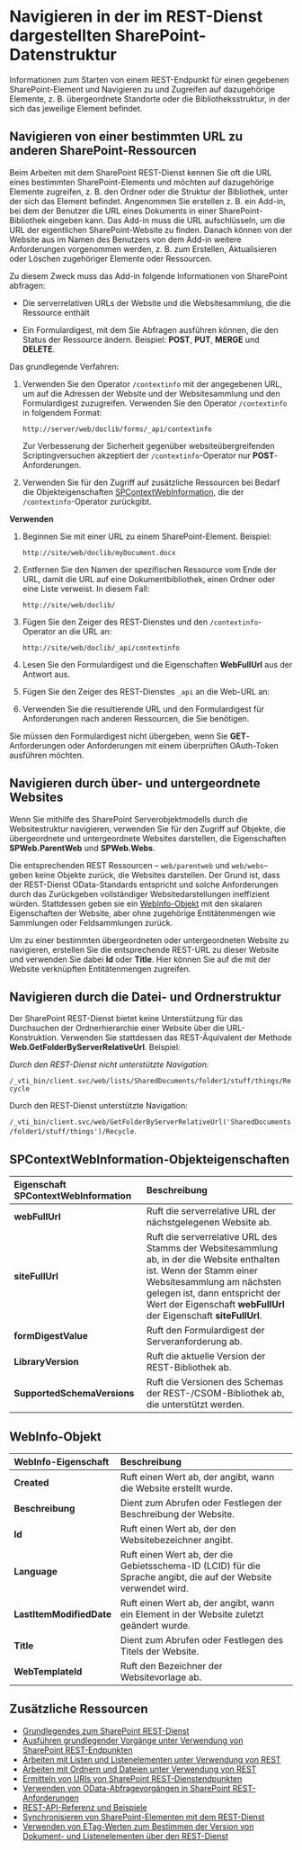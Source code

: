 # <a name="navigate-the-sharepoint-data-structure-represented-in-the-rest-service"></a>Navigieren in der im REST-Dienst dargestellten SharePoint-Datenstruktur
Informationen zum Starten von einem REST-Endpunkt für einen gegebenen SharePoint-Element und Navigieren zu und Zugreifen auf dazugehörige Elemente, z. B. übergeordnete Standorte oder die Bibliotheksstruktur, in der sich das jeweilige Element befindet. 
 
## <a name="navigate-from-a-given-url-to-reach-other-sharepoint-resources"></a>Navigieren von einer bestimmten URL zu anderen SharePoint-Ressourcen
Beim Arbeiten mit dem SharePoint REST-Dienst kennen Sie oft die URL eines bestimmten SharePoint-Elements und möchten auf dazugehörige Elemente zugreifen, z. B. den Ordner oder die Struktur der Bibliothek, unter der sich das Element befindet. Angenommen Sie erstellen z. B. ein Add-in, bei dem der Benutzer die URL eines Dokuments in einer SharePoint-Bibliothek eingeben kann. Das Add-in muss die URL aufschlüsseln, um die URL der eigentlichen SharePoint-Website zu finden. Danach können von der Website aus im Namen des Benutzers von dem Add-in weitere Anforderungen vorgenommen werden, z. B. zum Erstellen, Aktualisieren oder Löschen zugehöriger Elemente oder Ressourcen. 
 
Zu diesem Zweck muss das Add-in folgende Informationen von SharePoint abfragen:
 
- Die serverrelativen URLs der Website und die Websitesammlung, die die Ressource enthält   
 
- Ein Formulardigest, mit dem Sie Abfragen ausführen können, die den Status der Ressource ändern. Beispiel:  **POST**,  **PUT**,  **MERGE** und  **DELETE**.
    
Das grundlegende Verfahren:

1. Verwenden Sie den Operator `/contextinfo` mit der angegebenen URL, um auf die Adressen der Website und der Websitesammlung und den Formulardigest zuzugreifen. Verwenden Sie den Operator `/contextinfo` in folgendem Format:
    
     `http://server/web/doclib/forms/_api/contextinfo`
    
    Zur Verbesserung der Sicherheit gegenüber websiteübergreifenden Scriptingversuchen akzeptiert der `/contextinfo`-Operator nur **POST**-Anforderungen.
    
 
2. Verwenden Sie für den Zugriff auf zusätzliche Ressourcen bei Bedarf die Objekteigenschaften [SPContextWebInformation](#bk_props), die der `/contextinfo`-Operator zurückgibt.
    
 
 **Verwenden**
 

1. Beginnen Sie mit einer URL zu einem SharePoint-Element. Beispiel:
    
     `http://site/web/doclib/myDocument.docx`
     
2. Entfernen Sie den Namen der spezifischen Ressource vom Ende der URL, damit die URL auf eine Dokumentbibliothek, einen Ordner oder eine Liste verweist. In diesem Fall:
    
     `http://site/web/doclib/`
    
3. Fügen Sie den Zeiger des REST-Dienstes und den `/contextinfo`-Operator an die URL an:
    
     `http://site/web/doclib/_api/contextinfo`
    
4. Lesen Sie den Formulardigest und die Eigenschaften **WebFullUrl** aus der Antwort aus.
    
5. Fügen Sie den Zeiger des REST-Dienstes `_api` an die Web-URL an:
    
6. Verwenden Sie die resultierende URL und den Formulardigest für Anforderungen nach anderen Ressourcen, die Sie benötigen.
    
Sie müssen den Formulardigest nicht übergeben, wenn Sie **GET**-Anforderungen oder Anforderungen mit einem überprüften OAuth-Token ausführen möchten.
 
## <a name="navigate-parent-and-child-sites"></a>Navigieren durch über- und untergeordnete Websites
<a name="bk_sites"> </a> Wenn Sie mithilfe des SharePoint Serverobjektmodells durch die Websitestruktur navigieren, verwenden Sie für den Zugriff auf Objekte, die übergeordnete und untergeordnete Websites darstellen, die Eigenschaften **SPWeb.ParentWeb** und **SPWeb.Webs**.

Die entsprechenden REST Ressourcen – `web/parentweb` und `web/webs`– geben keine Objekte zurück, die Websites darstellen. Der Grund ist, dass der REST-Dienst OData-Standards entspricht und solche Anforderungen durch das Zurückgeben vollständiger Websitedarstellungen ineffizient würden. Stattdessen geben sie ein [WebInfo-Objekt](#bk_webinfo) mit den skalaren Eigenschaften der Website, aber ohne zugehörige Entitätenmengen wie Sammlungen oder Feldsammlungen zurück.
  
Um zu einer bestimmten übergeordneten oder untergeordneten Website zu navigieren, erstellen Sie die entsprechende REST-URL zu dieser Website und verwenden Sie dabei **Id** oder **Title**. Hier können Sie auf die mit der Website verknüpften Entitätenmengen zugreifen.
 
## <a name="navigating-folder-structure"></a>Navigieren durch die Datei- und Ordnerstruktur
<a name="bk_folders"> </a> Der SharePoint REST-Dienst bietet keine Unterstützung für das Durchsuchen der Ordnerhierarchie einer Website über die URL-Konstruktion. Verwenden Sie stattdessen das REST-Äquivalent der Methode **Web.GetFolderByServerRelativeUrl**. Beispiel:
 
 *Durch den REST-Dienst nicht unterstützte Navigation:* 
  
 `/_vti_bin/client.svc/web/lists/SharedDocuments/folder1/stuff/things/Recycle`
 
Durch den REST-Dienst unterstützte Navigation: 
 
 `/_vti_bin/client.svc/web/GetFolderByServerRelativeUrl('SharedDocuments/folder1/stuff/things')/Recycle`.
 

## <a name="spcontextwebinformation-object-properties"></a>SPContextWebInformation-Objekteigenschaften
<a name="bk_props"> </a>

|**Eigenschaft SPContextWebInformation**|**Beschreibung**|
|:-----|:-----|
|**webFullUrl**|Ruft die serverrelative URL der nächstgelegenen Website ab.|
|**siteFullUrl**|Ruft die serverrelative URL des Stamms der Websitesammlung ab, in der die Website enthalten ist. Wenn der Stamm einer Websitesammlung am nächsten gelegen ist, dann entspricht der Wert der Eigenschaft **webFullUrl** der Eigenschaft **siteFullUrl**.|
|**formDigestValue**|Ruft den Formulardigest der Serveranforderung ab.|
|**LibraryVersion**|Ruft die aktuelle Version der REST-Bibliothek ab.|
|**SupportedSchemaVersions**|Ruft die Versionen des Schemas der REST-/CSOM-Bibliothek ab, die unterstützt werden.|

## <a name="webinfo-object"></a>WebInfo-Objekt
<a name="bk_webinfo"> </a>

|**WebInfo-Eigenschaft**|**Beschreibung**|
|:-----|:-----|
|**Created**|Ruft einen Wert ab, der angibt, wann die Website erstellt wurde.|
|**Beschreibung**|Dient zum Abrufen oder Festlegen der Beschreibung der Website.|
|**Id**|Ruft einen Wert ab, der den Websitebezeichner angibt.|
|**Language**|Ruft einen Wert ab, der die Gebietsschema-ID (LCID) für die Sprache angibt, die auf der Website verwendet wird.|
|**LastItemModifiedDate**|Ruft einen Wert ab, der angibt, wann ein Element in der Website zuletzt geändert wurde.|
|**Title**|Dient zum Abrufen oder Festlegen des Titels der Website.|
|**WebTemplateId**|Ruft den Bezeichner der Websitevorlage ab.|

## <a name="additional-resources"></a>Zusätzliche Ressourcen
<a name="bk_addresources"> </a>

-  [Grundlegendes zum SharePoint REST-Dienst](get-to-know-the-sharepoint-rest-service.md)
-  [Ausführen grundlegender Vorgänge unter Verwendung von SharePoint REST-Endpunkten](complete-basic-operations-using-sharepoint-rest-endpoints.md)
-  [Arbeiten mit Listen und Listenelementen unter Verwendung von REST](working-with-lists-and-list-items-with-rest.md)
-  [Arbeiten mit Ordnern und Dateien unter Verwendung von REST](working-with-folders-and-files-with-rest.md)
-  [Ermitteln von URIs von SharePoint REST-Dienstendpunkten](determine-sharepoint-rest-service-endpoint-uris.md)
-  [Verwenden von OData-Abfragevorgängen in SharePoint REST-Anforderungen](use-odata-query-operations-in-sharepoint-rest-requests.md)
-  [REST-API-Referenz und Beispiele](http://msdn.microsoft.com/library/02128c70-9d27-4388-9374-a11bce68fdb8%28Office.15%29.aspx)
-  [Synchronisieren von SharePoint-Elementen mit dem REST-Dienst](synchronize-sharepoint-items-using-the-rest-service.md)
-  [Verwenden von ETag-Werten zum Bestimmen der Version von Dokument- und Listenelementen über den REST-Dienst](http://msdn.microsoft.com/library/use-etag-values-through-the-rest-service-to-get-document-list-item-versioning%28Office.15%29.aspx)
    
 

 

 


